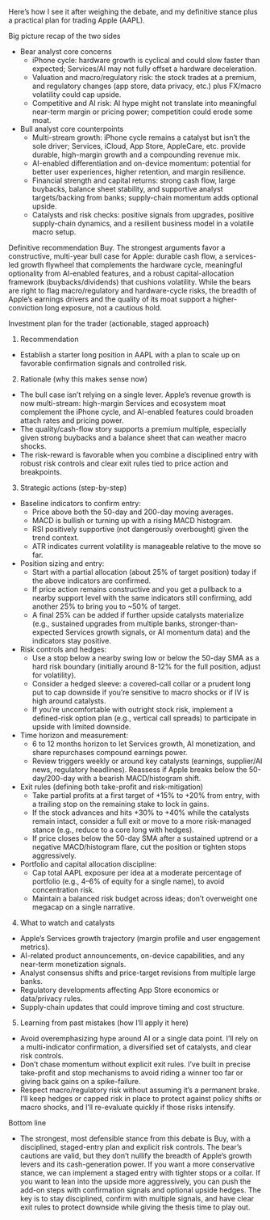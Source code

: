 Here’s how I see it after weighing the debate, and my definitive stance plus a practical plan for trading Apple (AAPL).

Big picture recap of the two sides
- Bear analyst core concerns
  - iPhone cycle: hardware growth is cyclical and could slow faster than expected; Services/AI may not fully offset a hardware deceleration.
  - Valuation and macro/regulatory risk: the stock trades at a premium, and regulatory changes (app store, data privacy, etc.) plus FX/macro volatility could cap upside.
  - Competitive and AI risk: AI hype might not translate into meaningful near-term margin or pricing power; competition could erode some moat.
- Bull analyst core counterpoints
  - Multi-stream growth: iPhone cycle remains a catalyst but isn’t the sole driver; Services, iCloud, App Store, AppleCare, etc. provide durable, high-margin growth and a compounding revenue mix.
  - AI-enabled differentiation and on-device momentum: potential for better user experiences, higher retention, and margin resilience.
  - Financial strength and capital returns: strong cash flow, large buybacks, balance sheet stability, and supportive analyst targets/backing from banks; supply-chain momentum adds optional upside.
  - Catalysts and risk checks: positive signals from upgrades, positive supply-chain dynamics, and a resilient business model in a volatile macro setup.

Definitive recommendation
Buy. The strongest arguments favor a constructive, multi-year bull case for Apple: durable cash flow, a services-led growth flywheel that complements the hardware cycle, meaningful optionality from AI-enabled features, and a robust capital-allocation framework (buybacks/dividends) that cushions volatility. While the bears are right to flag macro/regulatory and hardware-cycle risks, the breadth of Apple’s earnings drivers and the quality of its moat support a higher-conviction long exposure, not a cautious hold.

Investment plan for the trader (actionable, staged approach)
1) Recommendation
- Establish a starter long position in AAPL with a plan to scale up on favorable confirmation signals and controlled risk.

2) Rationale (why this makes sense now)
- The bull case isn’t relying on a single lever. Apple’s revenue growth is now multi-stream: high-margin Services and ecosystem moat complement the iPhone cycle, and AI-enabled features could broaden attach rates and pricing power.
- The quality/cash-flow story supports a premium multiple, especially given strong buybacks and a balance sheet that can weather macro shocks.
- The risk-reward is favorable when you combine a disciplined entry with robust risk controls and clear exit rules tied to price action and breakpoints.

3) Strategic actions (step-by-step)
- Baseline indicators to confirm entry:
  - Price above both the 50-day and 200-day moving averages.
  - MACD is bullish or turning up with a rising MACD histogram.
  - RSI positively supportive (not dangerously overbought) given the trend context.
  - ATR indicates current volatility is manageable relative to the move so far.
- Position sizing and entry:
  - Start with a partial allocation (about 25% of target position) today if the above indicators are confirmed.
  - If price action remains constructive and you get a pullback to a nearby support level with the same indicators still confirming, add another 25% to bring you to ~50% of target.
  - A final 25% can be added if further upside catalysts materialize (e.g., sustained upgrades from multiple banks, stronger-than-expected Services growth signals, or AI momentum data) and the indicators stay positive.
- Risk controls and hedges:
  - Use a stop below a nearby swing low or below the 50-day SMA as a hard risk boundary (initially around 8-12% for the full position, adjust for volatility).
  - Consider a hedged sleeve: a covered-call collar or a prudent long put to cap downside if you’re sensitive to macro shocks or if IV is high around catalysts.
  - If you’re uncomfortable with outright stock risk, implement a defined-risk option plan (e.g., vertical call spreads) to participate in upside with limited downside.
- Time horizon and measurement:
  - 6 to 12 months horizon to let Services growth, AI monetization, and share repurchases compound earnings power.
  - Review triggers weekly or around key catalysts (earnings, supplier/AI news, regulatory headlines). Reassess if Apple breaks below the 50-day/200-day with a bearish MACD/histogram shift.
- Exit rules (defining both take-profit and risk-mitigation)
  - Take partial profits at a first target of +15% to +20% from entry, with a trailing stop on the remaining stake to lock in gains.
  - If the stock advances and hits +30% to +40% while the catalysts remain intact, consider a full exit or move to a more risk-managed stance (e.g., reduce to a core long with hedges).
  - If price closes below the 50-day SMA after a sustained uptrend or a negative MACD/histogram flare, cut the position or tighten stops aggressively.
- Portfolio and capital allocation discipline:
  - Cap total AAPL exposure per idea at a moderate percentage of portfolio (e.g., 4–6% of equity for a single name), to avoid concentration risk.
  - Maintain a balanced risk budget across ideas; don’t overweight one megacap on a single narrative.

4) What to watch and catalysts
- Apple’s Services growth trajectory (margin profile and user engagement metrics).
- AI-related product announcements, on-device capabilities, and any near-term monetization signals.
- Analyst consensus shifts and price-target revisions from multiple large banks.
- Regulatory developments affecting App Store economics or data/privacy rules.
- Supply-chain updates that could improve timing and cost structure.

5) Learning from past mistakes (how I’ll apply it here)
- Avoid overemphasizing hype around AI or a single data point. I’ll rely on a multi-indicator confirmation, a diversified set of catalysts, and clear risk controls.
- Don’t chase momentum without explicit exit rules. I’ve built in precise take-profit and stop mechanisms to avoid riding a winner too far or giving back gains on a spike-failure.
- Respect macro/regulatory risk without assuming it’s a permanent brake. I’ll keep hedges or capped risk in place to protect against policy shifts or macro shocks, and I’ll re-evaluate quickly if those risks intensify.

Bottom line
- The strongest, most defensible stance from this debate is Buy, with a disciplined, staged-entry plan and explicit risk controls. The bear’s cautions are valid, but they don’t nullify the breadth of Apple’s growth levers and its cash-generation power. If you want a more conservative stance, we can implement a staged entry with tighter stops or a collar. If you want to lean into the upside more aggressively, you can push the add-on steps with confirmation signals and optional upside hedges. The key is to stay disciplined, confirm with multiple signals, and have clear exit rules to protect downside while giving the thesis time to play out.
